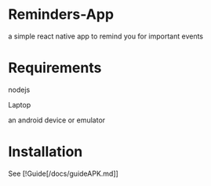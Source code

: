 # Reminders-App

a simple react native app to remind you for important events

# Requirements
nodejs

Laptop 

an android device or emulator 

# Installation 
See [!Guide[/docs/guideAPK.md]]

